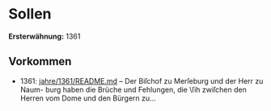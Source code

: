 # Sollen

**Ersterwähnung:** 1361

## Vorkommen
- 1361: [jahre/1361/README.md](../jahre/1361/README.md) – Der Biſchof zu Merſeburg und der Herr zu Naum-
burg haben die Brüche und Fehlungen, die \ſih zwiſchen
den Herren vom Dome und den Bürgern zu...
